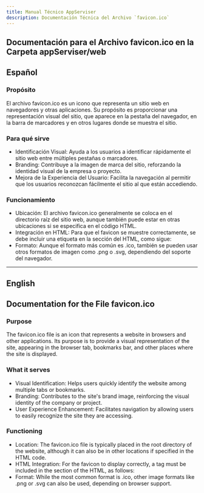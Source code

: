 ```yaml
---
title: Manual Técnico AppServiser
description: Documentación Técnica del Archivo `favicon.ico`
---
```


## Documentación para el Archivo favicon.ico en la Carpeta appServiser/web

## Español

### Propósito
El archivo favicon.ico es un icono que representa un sitio web en navegadores y otras aplicaciones. Su propósito es proporcionar una representación visual del sitio, que aparece en la pestaña del navegador, en la barra de marcadores y en otros lugares donde se muestra el sitio.

### Para qué sirve
- Identificación Visual: Ayuda a los usuarios a identificar rápidamente el sitio web entre múltiples pestañas o marcadores.
- Branding: Contribuye a la imagen de marca del sitio, reforzando la identidad visual de la empresa o proyecto.
- Mejora de la Experiencia del Usuario: Facilita la navegación al permitir que los usuarios reconozcan fácilmente el sitio al que están accediendo.

### Funcionamiento
- Ubicación: El archivo favicon.ico generalmente se coloca en el directorio raíz del sitio web, aunque también puede estar en otras ubicaciones si se especifica en el código HTML.
- Integración en HTML: Para que el favicon se muestre correctamente, se debe incluir una etiqueta <link> en la sección <head> del HTML, como sigue:
- Formato: Aunque el formato más común es .ico, también se pueden usar otros formatos de imagen como .png o .svg, dependiendo del soporte del navegador.

---

## English

## Documentation for the File favicon.ico

### Purpose
The favicon.ico file is an icon that represents a website in browsers and other applications. Its purpose is to provide a visual representation of the site, appearing in the browser tab, bookmarks bar, and other places where the site is displayed.

### What it serves
- Visual Identification: Helps users quickly identify the website among multiple tabs or bookmarks.
- Branding: Contributes to the site's brand image, reinforcing the visual identity of the company or project.
- User Experience Enhancement: Facilitates navigation by allowing users to easily recognize the site they are accessing.

### Functioning
- Location: The favicon.ico file is typically placed in the root directory of the website, although it can also be in other locations if specified in the HTML code.
- HTML Integration: For the favicon to display correctly, a <link> tag must be included in the <head> section of the HTML, as follows:
- Format: While the most common format is .ico, other image formats like .png or .svg can also be used, depending on browser support.
